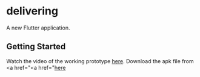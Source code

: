 # delivering

A new Flutter application.

## Getting Started

Watch the video of the working prototype <a href="https://drive.google.com/file/d/18Czop_8_e5r02Hg8QSim8qK6hG4d9AzS/view?usp=sharing">here</a>.
Download the apk file from <a href="<a href="<a href="https://drive.google.com/file/d/1R2nKBC4LUj903IrB1EGqi91t1XtFgTl9/view?usp=sharing">here</a>
